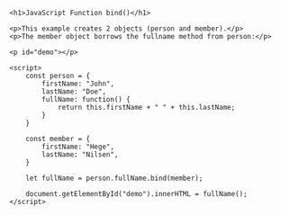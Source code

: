 <!DOCTYPE html>
<html>

<body>

    <h1>JavaScript Function bind()</h1>

    <p>This example creates 2 objects (person and member).</p>
    <p>The member object borrows the fullname method from person:</p>

    <p id="demo"></p>

    <script>
        const person = {
            firstName: "John",
            lastName: "Doe",
            fullName: function() {
                return this.firstName + " " + this.lastName;
            }
        }

        const member = {
            firstName: "Hege",
            lastName: "Nilsen",
        }

        let fullName = person.fullName.bind(member);

        document.getElementById("demo").innerHTML = fullName();
    </script>

</body>

</html>
